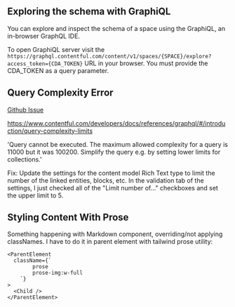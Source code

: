 ## Exploring the schema with GraphiQL

You can explore and inspect the schema of a space using the GraphiQL, an in-browser GraphQL IDE.

To open GraphiQL server visit the `https://graphql.contentful.com/content/v1/spaces/{SPACE}/explore?access_token={CDA_TOKEN}` URL in your browser. You must provide the CDA_TOKEN as a query parameter.

## Query Complexity Error

[Github Issue](https://github.com/vercel/next.js/discussions/33642)

https://www.contentful.com/developers/docs/references/graphql/#/introduction/query-complexity-limits

'Query cannot be executed. The maximum allowed complexity for a query is 11000 but it was 100200. Simplify the query e.g. by setting lower limits for collections.'

Fix: Update the settings for the content model Rich Text type to limit the number of the linked entities, blocks, etc. In the validation tab of the settings, I just checked all of the "Limit number of..." checkboxes and set the upper limit to 5.

## Styling Content With Prose

Something happening with Markdown component, overriding/not applying classNames. I have to do it in parent element with tailwind prose utility:

```tsx
<ParentElement
  className={`
        prose
        prose-img:w-full
    `}
>
  <Child />
</ParentElement>
```
